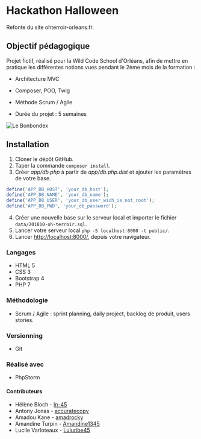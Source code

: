 # Hackathon Halloween

Refonte du site ohterroir-orleans.fr.

## Objectif pédagogique

Projet fictif, réalisé pour la Wild Code School d'Orléans, afin
de mettre en pratique les différentes notions vues pendant le 2ème mois de la formation :
* Architecture MVC
* Composer, POO, Twig
* Méthode Scrum / Agile

* Durée du projet : 5 semaines

![Le Bonbondex](https://drive.google.com/uc?export=view&id=13NCEzvkrNJd_LfRARFuLReqEBu138pHm)

## Installation

1. Cloner le dépôt GitHub.
2. Taper la commande `composer install`.
3. Créer *app/db.php* à partir de *app/db.php.dist* et ajouter les paramètres de votre base.
```php
define('APP_DB_HOST', 'your_db_host');
define('APP_DB_NAME', 'your_db_name');
define('APP_DB_USER', 'your_db_user_wich_is_not_root');
define('APP_DB_PWD', 'your_db_password');
```
4. Créer une nouvelle base sur le serveur local et importer le fichier `data/201810-oh-terroir.sql`.
5. Lancer votre serveur local `php -S localhost:8000 -t public/`.
6. Lancer [http://localhost:8000/](http://localhost:8000/), depuis votre navigateur.

### Langages
* HTML 5
* CSS 3
* Bootstrap 4
* PHP 7

### Méthodologie
* Scrum / Agile : sprint planning, daily project, backlog de produit, users stories.

### Versionning
* Git

### Réalisé avec
* PhpStorm
 
#### Contributeurs

* Hélène Bloch - [ln-45](https://github.com/ln-45)
* Antony Jonas - [accuratecopy](https://github.com/accuratecopy)
* Amadou Kane - [amadrocky](https://github.com/amadrocky)
* Amandine Turpin - [Amandine1345](https://github.com/Amandine1345)
* Lucile Varloteaux - [Luluribe45](https://github.com/Luluribe45)